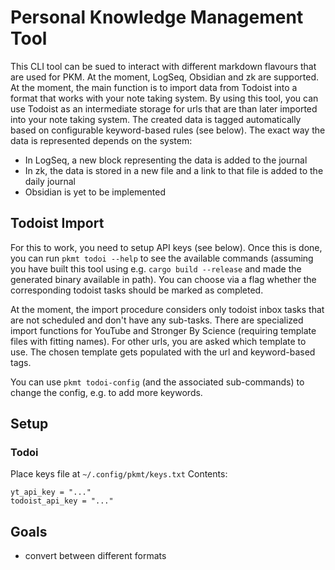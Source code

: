 # Personal Knowledge Management Tool
This CLI tool can be sued to interact with different markdown flavours that are used for PKM. At the moment, LogSeq, Obsidian and zk are supported.
At the moment, the main function is to import data from Todoist into a format that works with your note taking system.
By using this tool, you can use Todoist as an intermediate storage for urls that are than later imported into your note taking system. The created data is tagged automatically based on configurable keyword-based rules (see below).
The exact way the data is represented depends on the system:
- In LogSeq, a new block representing the data is added to the journal
- In zk, the data is stored in a new file and a link to that file is added to the daily journal
- Obsidian is yet to be implemented

## Todoist Import
For this to work, you need to setup API keys (see below).
Once this is done, you can run `pkmt todoi --help` to see the available commands (assuming you have built this tool using e.g. `cargo build --release` and made the generated binary available in path).
You can choose via a flag whether the corresponding todoist tasks should be marked as completed.

At the moment, the import procedure considers only todoist inbox tasks that are not scheduled and don't have any sub-tasks.
There are specialized import functions for YouTube and Stronger By Science (requiring template files with fitting names). For other urls, you are asked which template to use. The chosen template gets populated with the url and keyword-based tags.

You can use `pkmt todoi-config` (and the associated sub-commands) to change the config, e.g. to add more keywords.

## Setup
### Todoi
Place keys file at `~/.config/pkmt/keys.txt`
Contents:
```
yt_api_key = "..."
todoist_api_key = "..."
```

## Goals
- convert between different formats
